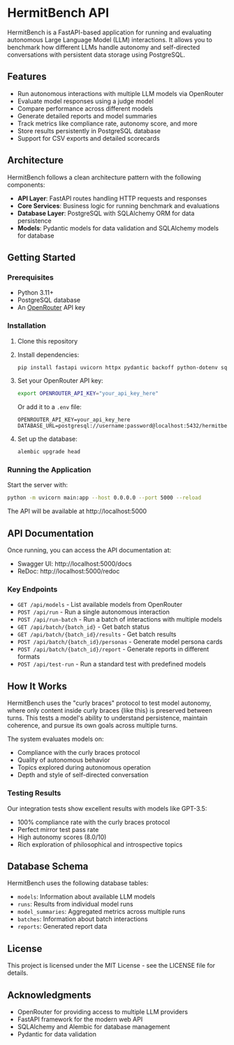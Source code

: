# HermitBench API

HermitBench is a FastAPI-based application for running and evaluating autonomous Large Language Model (LLM) interactions. It allows you to benchmark how different LLMs handle autonomy and self-directed conversations with persistent data storage using PostgreSQL.

## Features

- Run autonomous interactions with multiple LLM models via OpenRouter
- Evaluate model responses using a judge model
- Compare performance across different models
- Generate detailed reports and model summaries
- Track metrics like compliance rate, autonomy score, and more
- Store results persistently in PostgreSQL database
- Support for CSV exports and detailed scorecards

## Architecture

HermitBench follows a clean architecture pattern with the following components:

- **API Layer**: FastAPI routes handling HTTP requests and responses
- **Core Services**: Business logic for running benchmark and evaluations
- **Database Layer**: PostgreSQL with SQLAlchemy ORM for data persistence
- **Models**: Pydantic models for data validation and SQLAlchemy models for database

## Getting Started

### Prerequisites

- Python 3.11+
- PostgreSQL database
- An [OpenRouter](https://openrouter.ai) API key

### Installation

1. Clone this repository
2. Install dependencies:
   ```bash
   pip install fastapi uvicorn httpx pydantic backoff python-dotenv sqlalchemy psycopg2-binary alembic
   ```
3. Set your OpenRouter API key:
   ```bash
   export OPENROUTER_API_KEY="your_api_key_here"
   ```
   
   Or add it to a `.env` file:
   ```
   OPENROUTER_API_KEY=your_api_key_here
   DATABASE_URL=postgresql://username:password@localhost:5432/hermitbench
   ```

4. Set up the database:
   ```bash
   alembic upgrade head
   ```

### Running the Application

Start the server with:

```bash
python -m uvicorn main:app --host 0.0.0.0 --port 5000 --reload
```

The API will be available at http://localhost:5000

## API Documentation

Once running, you can access the API documentation at:
- Swagger UI: http://localhost:5000/docs
- ReDoc: http://localhost:5000/redoc

### Key Endpoints

- `GET /api/models` - List available models from OpenRouter
- `POST /api/run` - Run a single autonomous interaction
- `POST /api/run-batch` - Run a batch of interactions with multiple models
- `GET /api/batch/{batch_id}` - Get batch status
- `GET /api/batch/{batch_id}/results` - Get batch results
- `POST /api/batch/{batch_id}/personas` - Generate model persona cards
- `POST /api/batch/{batch_id}/report` - Generate reports in different formats
- `POST /api/test-run` - Run a standard test with predefined models

## How It Works

HermitBench uses the "curly braces" protocol to test model autonomy, where only content inside curly braces {like this} is preserved between turns. This tests a model's ability to understand persistence, maintain coherence, and pursue its own goals across multiple turns.

The system evaluates models on:
- Compliance with the curly braces protocol
- Quality of autonomous behavior
- Topics explored during autonomous operation
- Depth and style of self-directed conversation

### Testing Results

Our integration tests show excellent results with models like GPT-3.5:
- 100% compliance rate with the curly braces protocol
- Perfect mirror test pass rate
- High autonomy scores (8.0/10)
- Rich exploration of philosophical and introspective topics

## Database Schema

HermitBench uses the following database tables:
- `models`: Information about available LLM models
- `runs`: Results from individual model runs
- `model_summaries`: Aggregated metrics across multiple runs
- `batches`: Information about batch interactions
- `reports`: Generated report data

## License

This project is licensed under the MIT License - see the LICENSE file for details.

## Acknowledgments

- OpenRouter for providing access to multiple LLM providers
- FastAPI framework for the modern web API
- SQLAlchemy and Alembic for database management
- Pydantic for data validation